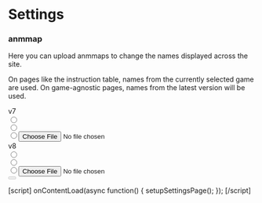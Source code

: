 # Settings



### anmmap

Here you can upload anmmaps to change the names displayed across the site.

On pages like the instruction table, names from the currently selected game are used.  On game-agnostic pages, names from the latest version will be used.

<div class="map-files" id="upload-anmmaps">
  <div class="rows">
    <div class="row v7">
      <div class='col label'>v7</div>
      <div class='col raw'><input type='radio' id='anmmap-v7-raw' name='anmmap-v7'><label for='anmmap-v7-raw'></label></div>
      <div class='col auto'><input type='radio' id='anmmap-v7-auto' name='anmmap-v7'><label for='anmmap-v7-auto'></label></div>
      <div class='col file'><input type='radio' id='anmmap-v7-file' name='anmmap-v7'><label for='anmmap-v7-file'><input type='file'></label></div>
      <div class='col status'></div>
    </div>
    <div class="row v8">
      <div class='col label'>v8</div>
      <div class='col raw'><input type='radio' id='anmmap-v8-raw' name='anmmap-v8'><label for='anmmap-v8-raw'></label></div>
      <div class='col auto'><input type='radio' id='anmmap-v8-auto' name='anmmap-v8'><label for='anmmap-v8-auto'></label></div>
      <div class='col file'><input type='radio' id='anmmap-v8-file' name='anmmap-v8'><label for='anmmap-v8-file'><input type='file'></label></div>
      <div class='col status'></div>
    </div>
  </div>
  <button class='confirm' disabled='true'></button><div class="save-status"></div>
</div>

[script]
onContentLoad(async function() {
  setupSettingsPage();
});
[/script]
